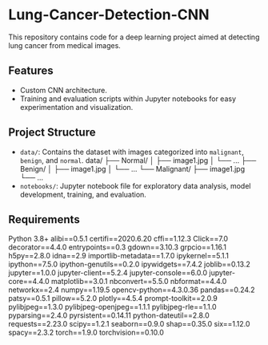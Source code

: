 # Lung-Cancer-Detection-CNN
This repository contains code for a deep learning project aimed at detecting lung cancer from medical images.

## Features
- Custom CNN architecture.
- Training and evaluation scripts within Jupyter notebooks for easy experimentation and visualization.

## Project Structure
- `data/`: Contains the dataset with images categorized into `malignant`, `benign`, and `normal`.
      data/
      ├── Normal/
      │   ├── image1.jpg
      │   └── ...
      ├── Benign/
      │   ├── image1.jpg
      │   └── ...
      └── Malignant/
          ├── image1.jpg
          └── ...
- `notebooks/`: Jupyter notebook file for exploratory data analysis, model development, training, and evaluation.

## Requirements
Python 3.8+
alibi==0.5.1
certifi==2020.6.20
cffi==1.12.3
Click==7.0
decorator==4.4.0
entrypoints==0.3
gdown==3.10.3
grpcio==1.16.1
h5py==2.8.0
idna==2.9
importlib-metadata==1.7.0
ipykernel==5.1.1
ipython==7.5.0
ipython-genutils==0.2.0
ipywidgets==7.4.2
joblib==0.13.2
jupyter==1.0.0
jupyter-client==5.2.4
jupyter-console==6.0.0
jupyter-core==4.4.0
matplotlib==3.0.1
nbconvert==5.5.0
nbformat==4.4.0
networkx==2.4
numpy==1.19.5
opencv-python==4.3.0.36
pandas==0.24.2
patsy==0.5.1
pillow==5.2.0
plotly==4.5.4
prompt-toolkit==2.0.9
pylibjpeg==1.3.0
pylibjpeg-openjpeg==1.1.1
pylibjpeg-rle==1.1.0
pyparsing==2.4.0
pyrsistent==0.14.11
python-dateutil==2.8.0
requests==2.23.0
scipy==1.2.1
seaborn==0.9.0
shap==0.35.0
six==1.12.0
spacy==2.3.2
torch==1.9.0
torchvision==0.10.0


